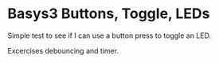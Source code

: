 # Basys3 Buttons, Toggle, LEDs

Simple test to see if I can use a button press to toggle an LED.

Excercises debouncing and timer.
